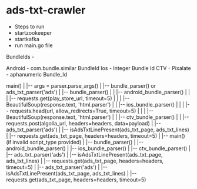 # ads-txt-crawler

- Steps to run
- startzookeeper
- startkafka
- run main.go file

BundleIds - 

Android  - com.bundle.similar BundleId
Ios - Integer Bundle Id
CTV - Pixalate - aphanumeric Bundle_Id



main()
|
|-- args = parser.parse_args()
|   |-- bundle_parser() or ads_txt_parser('ads')
|       |-- bundle_parser()
|       |   |-- android_bundle_parser()
|       |   |   |-- requests.get(play_store_url, timeout=5)
|       |   |   |-- BeautifulSoup(response.text, 'html.parser')
|       |   |-- ios_bundle_parser()
|       |   |   |-- requests.head(url, allow_redirects=True, timeout=5)
|       |   |   |-- BeautifulSoup(response.text, 'html.parser')
|       |   |-- ctv_bundle_parser()
|       |       |-- requests.post(algolia_url, headers=headers, data=payload)
|       |-- ads_txt_parser('ads')
|           |-- isAdsTxtLinePresent(ads_txt_page, ads_txt_lines)
|               |-- requests.get(ads_txt_page, headers=headers, timeout=5)
|   |-- main() (if invalid script_type provided)
|
|-- bundle_parser()
|   |-- android_bundle_parser()
|   |-- ios_bundle_parser()
|   |-- ctv_bundle_parser()
|   |-- ads_txt_parser('ads')
|       |-- isAdsTxtLinePresent(ads_txt_page, ads_txt_lines)
|           |-- requests.get(ads_txt_page, headers=headers, timeout=5)
|
|-- ads_txt_parser('ads')
|   |-- isAdsTxtLinePresent(ads_txt_page, ads_txt_lines)
|       |-- requests.get(ads_txt_page, headers=headers, timeout=5)


